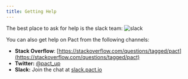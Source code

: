 ```yaml
---
title: Getting Help
---
```


The best place to ask for help is the slack team: ![slack](http://slack.pact.io/badge.svg)

You can also get help on Pact from the following channels:

* **Stack Overflow**: [https://stackoverflow.com/questions/tagged/pact](https://stackoverflow.com/questions/tagged/pact)
* **Twitter:** [@pact\_up](https://twitter.com/pact_up)
* **Slack:** Join the chat at [slack.pact.io](http://slack.pact.io)


